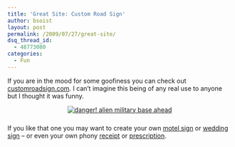 ```yaml
---
title: 'Great Site: Custom Road Sign'
author: bsoist
layout: post
permalink: /2009/07/27/great-site/
dsq_thread_id:
  - 48773080
categories:
  - Fun
---
```

If you are in the mood for some goofiness you can check out [customroadsign.com][1]. I can&#8217;t imagine this being of any real use to anyone but I thought it was funny.

<div style="text-align:center;padding-bottom:10px;">
  <a href="http://www.flickr.com/photos/bsoist/3759256096/"><img alt="danger! alien military base ahead" src="http://farm4.static.flickr.com/3504/3759256096_52d8c2f129.jpg?v=0" /></a>
</div>

If you like that one you may want to create your own [motel sign][2] or [wedding sign][3] &#8211; or even your own phony [receipt][4] or [prescription][5].

 [1]: http://www.customroadsign.com/
 [2]: http://www.custommotelsign.com/menu.php
 [3]: http://www.customweddingsign.com/menu.php
 [4]: http://www.customreceipt.com/index.php
 [5]: http://www.prescriptionmaker.com/